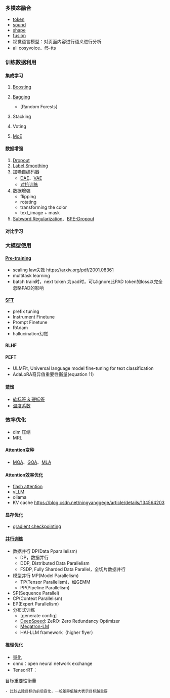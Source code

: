 ### 多模态融合
- [token](Multimodality_Fusion/token_modality.md)
- [sound](Multimodality_Fusion/sound_modality.md)
- [shape](Multimodality_Fusion/shape_modality.md)
- [fusion](Multimodality_Fusion/modality_fusion.md)
- 视觉语言模型：对页面内容进行语义进行分析
- ali cosyvoice、f5-tts


### 训练数据利用
#### 集成学习
1. [Boosting](Ensemble/Ensemble/Boosting/boosting.md)

2. [Bagging](Ensemble/Ensemble/Bagging/bagging.md)
      - [Random Forests]
3. Stacking
4. Voting
5. [MoE](Ensemble/MoE/moe.md)
#### 数据增强
1. [Dropout](Denoising/dropout.md)
2. [Label Smoothing](Denoising/label_smoothing.md)
3. 加噪自编码器
    - [DAE](Denoising/DAE/dae.md)、[VAE](Denoising/VAE/vae.md)
    - [对抗训练](Denoising/AdversarialTraining/vat.md)
4. 数据增强  
    - flipping  
    - rotating  
    - transforming the color  
    - text_image + mask
5. [Subword Regularization](../Component/Tokenizer/SubWord/subword_tokenize.md#subword-regularization)、[BPE-Dropout](../Component/Tokenizer/SubWord/subword_tokenize.md#bpe-dropout)
#### 对比学习

### 大模型使用
#### [Pre-training]()
- scaling law失效 https://arxiv.org/pdf/2001.08361
- multitask learning
- batch train时，next token 为pad时，可以ignore此PAD token的loss以完全忽略PAD的影响
#### [SFT](LLM_Extend/LLM_SFT/LLM_SFT.md)
- prefix tuning
- Instrument Finetune
- Prompt Finetune
- RAdam
- hallucination幻觉

#### RLHF

#### PEFT
- ULMFit, Universal language model fine-tuning for text classification
- AdaLoRA奇异值重要性衡量(equation 11)

#### 蒸馏
- [软标签 & 硬标签](LLM_Extend/Distillation/distillation.md#soft-label-hard-label)
- [温度系数](LLM_Extend/Distillation/distillation.md#temperature)

### 效率优化
- dim 压缩
- MRL

#### Attention变种
- [MQA](Efficiency_Speedup/Attention_Variants/mqa.html#mqa)、[GQA](Efficiency_Speedup/Attention_Variants/mqa.html#gqa)、[MLA](../LM/LMs/Infrastructure/DeepSeek/deepseek.md#mla)
#### Attention效率优化    
- [flash attention](Efficiency_Speedup/Attention_Speedup/flash_attention.md)
- [vLLM](Efficiency_Speedup/Attention_Speedup/vllm.md)
- ollama
- KV cache https://blog.csdn.net/ningyanggege/article/details/134564203
#### 显存优化
- [gradient checkpointing](Efficiency_Speedup/Quantization/gradient_checkpointing.md)

#### [并行训练](Efficiency_Speedup/Parallelism/parallelism.md)
- 数据并行 DP(Data Pparallelism)
    - DP，数据并行
    - DDP, Distributed Data Parallelism
    - FSDP, Fully Sharded Data Parallel，全切片数据并行
- 模型并行 MP(Model Parallelism)
    - TP(Tensor Parallelism)，如GEMM
    - PP(Pipeline Parallelism)
- SP(Sequence Parallel)
- CP(Context Parallelism)
- EP(Expert Parallelism)
- 分布式训练
    - [generate config]
    - [DeepSpeed](../../AI_Platform/Microsoft/deepspeed.md): ZeRO: Zero Redundancy Optimizer
    - [Megatron-LM](../../AI_Platform/Nvidia/megatron-lm.md)
    - HAI-LLM framework（higher flyer）


#### 推理优化
- [量化](Efficiency_Speedup/Quantization/quantization.md)
- onnx：open neural network exchange
- TensorRT：

目标重要性衡量  

    - 比较去除目标的前后变化，一般差异值越大表示目标越重要  
